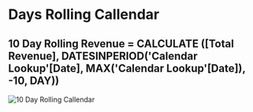 # Days Rolling Callendar 

## 10 Day Rolling Revenue = CALCULATE ([Total Revenue], DATESINPERIOD('Calendar Lookup'[Date],  MAX('Calendar Lookup'[Date]), -10, DAY))
![10 Day Rolling Callendar](https://github.com/marialyk77/PowerBI_Code_Diary/assets/139682076/d35fe8d1-8a88-4839-93c0-4ea31825868b)

